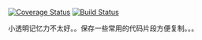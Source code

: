 [![Coverage Status](https://coveralls.io/repos/github/eternal-flame-AD/memo/badge.svg?branch=master)](https://coveralls.io/github/eternal-flame-AD/memo?branch=master)
[![Build Status](https://travis-ci.org/eternal-flame-AD/memo.svg?branch=master)](https://travis-ci.org/eternal-flame-AD/memo?branch=master)

小透明记忆力不太好。。保存一些常用的代码片段方便复制。。。